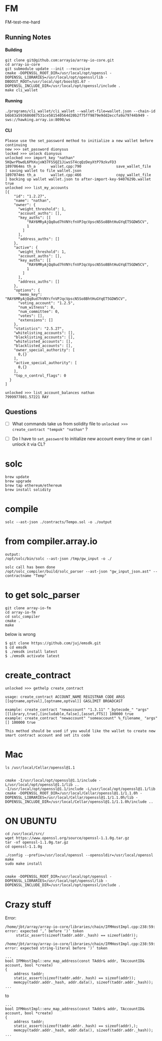 # FM
FM-test-me-hard

## Running Notes
#### Building
```
git clone git@github.com:arrayio/array-io-core.git
cd array-io-core
git submodule update --init --recursive
cmake -DOPENSSL_ROOT_DIR=/usr/local/opt/openssl -DOPENSSL_LIBRARIES=/usr/local/opt/openssl/lib -DBOOST_ROOT=/usr/local/opt/boost@1.67 -DOPENSSL_INCLUDE_DIR=/usr/local/opt/openssl/include .
make cli_wallet
```
#### Running
```
./programs/cli_wallet/cli_wallet --wallet-file=wallet.json --chain-id b6b83a593686087531ce581540564d20b2f75ff9879e9dd2eccfa9a79744b949 -sws://hawking.array.io:8090/ws
```
#### CLI
```
Please use the set_password method to initialize a new wallet before continuing
new >>> set_password dionysus
locked >>> unlock dionysus
unlocked >>> import_key "nathan" 5KQwrPbwdL6PhXujxW37FSSQZ1JiwsST4cqQzDeyXtP79zkvFD3
1897064ms th_a       wallet.cpp:790                save_wallet_file     ] saving wallet to file wallet.json
1897074ms th_a       wallet.cpp:466                copy_wallet_file     ] backing up wallet wallet.json to after-import-key-9407629b.wallet
true
unlocked >>> list_my_accounts
[{
    "id": "1.2.27",
    "name": "nathan",
    "owner": {
      "weight_threshold": 1,
      "account_auths": [],
      "key_auths": [[
          "RAY6MRyAjQq8ud7hVNYcfnVPJqcVpscN5So8BhtHuGYqET5GDW5CV",
          1
        ]
      ],
      "address_auths": []
    },
    "active": {
      "weight_threshold": 1,
      "account_auths": [],
      "key_auths": [[
          "RAY6MRyAjQq8ud7hVNYcfnVPJqcVpscN5So8BhtHuGYqET5GDW5CV",
          1
        ]
      ],
      "address_auths": []
    },
    "options": {
      "memo_key": "RAY6MRyAjQq8ud7hVNYcfnVPJqcVpscN5So8BhtHuGYqET5GDW5CV",
      "voting_account": "1.2.5",
      "num_witness": 0,
      "num_committee": 0,
      "votes": [],
      "extensions": []
    },
    "statistics": "2.5.27",
    "whitelisting_accounts": [],
    "blacklisting_accounts": [],
    "whitelisted_accounts": [],
    "blacklisted_accounts": [],
    "owner_special_authority": [
      0,{}
    ],
    "active_special_authority": [
      0,{}
    ],
    "top_n_control_flags": 0
  }
]

unlocked >>> list_account_balances nathan
7999977801.57221 RAY
```


## Questions

- [ ] What commands take us from solidity file to `unlocked >>> create_contract "tempok" "nathan"` ?
- [ ] Do I have to `set_password` to initialize new account every time or can I unlock it via CL?


# solc
```
brew update
brew upgrade
brew tap ethereum/ethereum
brew install solidity
```

# compile
```
solc --ast-json ./contracts/Tempo.sol -o ./output
```

# from compiler.array.io
```
output:
/opt/solc/bin/solc --ast-json /tmp/gw_input -o ./

solc call has been done
/opt/solc_compiler/build/solc_parser --ast-json "gw_input_json.ast" --contractname "Temp"

```
# to get solc_parser
```
git clone array-io-fm
cd array-io-fm
cd solc_compiler
cmake .
make
```
below is wrong
```
$ git clone https://github.com/juj/emsdk.git
$ cd emsdk
$ ./emsdk install latest
$ ./emsdk activate latest
```




# create_contract
```
unlocked >>> gethelp create_contract

usage: create_contract ACCOUNT_NAME REGISTRAR CODE ARGS [[optname,optval],[optname,optval]] GASLIMIT BROADCAST

example: create_contract "newaccount" "1.3.11" "_bytecode_" "args" [[library,true],[includable,false],[asset,FTS]] 100000 true
example: create_contract "newaccount" "someaccount" %_filename_ "args" [] 100000 true

This method should be used if you would like the wallet to create new smart contract account and set its code
```




# Mac
```
ls /usr/local/Cellar/openssl@1.1


cmake -I/usr/local/opt/openssl@1.1/include -L/usr/local/opt/openssl@1.1/lib ..
-I/usr/local/opt/openssl@1.1/include -L/usr/local/opt/openssl@1.1/lib
cmake -DOPENSSL_ROOT_DIR=/usr/local/Cellar/openssl@1.1/1.1.0h -DOPENSSL_LIBRARIES=/usr/local/Cellar/openssl@1.1/1.1.0h/lib -DOPENSSL_INCLUDE_DIR=/usr/local/Cellar/openssl@1.1/1.1.0h/include ..

```

# ON UBUNTU

```
cd /usr/local/src/
wget https://www.openssl.org/source/openssl-1.1.0g.tar.gz
tar -xf openssl-1.1.0g.tar.gz
cd openssl-1.1.0g

./config --prefix=/usr/local/openssl --openssldir=/usr/local/openssl
make
sudo make install


cmake -DOPENSSL_ROOT_DIR=/usr/local/opt/openssl -DOPENSSL_LIBRARIES=/usr/local/opt/openssl/lib -DOPENSSL_INCLUDE_DIR=/usr/local/opt/openssl/include .
```
# Crazy stuff
Error:
```
/home/jbt/array/array-io-core/libraries/chain/IFMHostImpl.cpp:238:59: error: expected ‘,’ before ‘)’ token
     static_assert(sizeof(taddr.addr._hash) == sizeof(addr));
                                                           ^
/home/jbt/array/array-io-core/libraries/chain/IFMHostImpl.cpp:238:59: error: expected string-literal before ‘)’ token
```
```
...
bool IFMHostImpl::env_map_address(const TAddr& addr, TAccountID& account, bool *create)
{
    address taddr;
    static_assert(sizeof(taddr.addr._hash) == sizeof(addr));
    memcpy(taddr.addr._hash, addr.data(), sizeof(taddr.addr._hash));
...
```
to
```
...
bool IFMHostImpl::env_map_address(const TAddr& addr, TAccountID& account, bool *create)
{
    address taddr;
    static_assert(sizeof(taddr.addr._hash) == sizeof(addr),);
    memcpy(taddr.addr._hash, addr.data(), sizeof(taddr.addr._hash));
...
```




 <!--
 ```
  ./cli_wallet --wallet-file=wallet.json --chain-id f01c1dd6d160afdb58150b9185325bde9cb79fa833a35f177d196dec0348785a -sws://hawking.array.io:8090/ws
  ```

  b6b83a593686087531ce581540564d20b2f75ff9879e9dd2eccfa9a79744b949

  ```
  ./cli_wallet --wallet-file=wallet.json --chain-id b6b83a593686087531ce581540564d20b2f75ff9879e9dd2eccfa9a79744b949 -sws://hawking.array.io:8090/ws
  ```


  hawking.array.io
  newton.array.io



 cmake -DBOOST_ROOT=/usr/local/opt/boost@1.60 -DOPENSSL_ROOT_DIR=/usr/local/opt/openssl@1.1 -DCMAKE_BUILD_TYPE=RelWithDebInfo .

  cmake -DBOOST_ROOT=/usr/local/opt/boost -DOPENSSL_ROOT_DIR=/usr/local/opt/openssl -DCMAKE_BUILD_TYPE=RelWithDebInfo .


 cmake -DBOOST_ROOT=/usr/local/opt/boost@1.1 -DOPENSSL_ROOT_DIR=/usr/local/opt/openssl -DCMAKE_BUILD_TYPE=RelWithDebInfo .


 -- OPENSSL_LIBRARIES = /usr/local/lib/libssl.a;/usr/local/lib/libcrypto.a
-- OPENSSL_VERSION = 1.1.1

  1.1


cmake -DOPENSSL_LIBRARIES = /usr/local/lib/libssl.a;/usr/local/lib/libcrypto.a -DOPENSSL_ROOT_DIR=/usr/local/opt/openssl@1.1

cmake -DOPENSSL_ROOT_DIR=/usr/local/opt/openssl@1.1 -DOPENSSL_LIBRARIES=/usr/local/opt/openssl@1.1/lib  -DBOOST_ROOT=/usr/local/opt/boost@1.67 .


cmake -DBOOST_ROOT=/usr/local/opt/boost@1.60 -DOPENSSL_ROOT_DIR=/usr/local/opt/openssl .





-DOPENSSL_ROOT_DIR=/usr/local/ssl -DOPENSSL_LIBRARIES=/usr/local/ssl/lib

 -->
